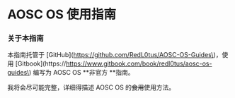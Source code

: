 # AOSC OS 使用指南

### 关于本指南

本指南托管于 \[GitHub\]\(https://github.com/RedL0tus/AOSC-OS-Guides\)，使用 \[Gitbook\]\(https://https://www.gitbook.com/book/redl0tus/aosc-os-guides\) 编写为 AOSC OS **非官方 **指南。

我将会尽可能完整，详细得描述 AOSC OS 的~~食用~~使用方法。



